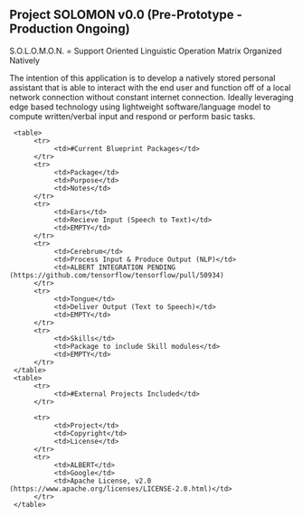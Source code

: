## Project SOLOMON v0.0 (Pre-Prototype - Production Ongoing)

S.O.L.O.M.O.N. = Support Oriented Linguistic Operation Matrix Organized Natively

The intention of this application is to develop a natively stored personal assistant that is able to interact with the end user and function off of a local network connection without constant internet connection. Ideally leveraging edge based technology using lightweight software/language model to compute written/verbal input and respond or perform basic tasks.

     <table>
          <tr>
               <td>#Current Blueprint Packages</td>
          </tr>
          <tr>
               <td>Package</td>
               <td>Purpose</td>
               <td>Notes</td>
          </tr>
          <tr>
               <td>Ears</td>
               <td>Recieve Input (Speech to Text)</td>
               <td>EMPTY</td>
          </tr>
          <tr>
               <td>Cerebrum</td>
               <td>Process Input & Produce Output (NLP)</td>
               <td>ALBERT INTEGRATION PENDING (https://github.com/tensorflow/tensorflow/pull/50934)
          </tr>
          <tr>
               <td>Tongue</td>
               <td>Deliver Output (Text to Speech)</td>
               <td>EMPTY</td>
          </tr>
          <tr>
               <td>Skills</td>
               <td>Package to include Skill modules</td>
               <td>EMPTY</td>
          </tr>
     </table>
     <table>
          <tr>
               <td>#External Projects Included</td>
          </tr>

          <tr>
               <td>Project</td>
               <td>Copyright</td>
               <td>License</td>
          </tr>
          <tr>
               <td>ALBERT</td>
               <td>Google</td>
               <td>Apache License, v2.0 (https://www.apache.org/licenses/LICENSE-2.0.html)</td>
          </tr>
     </table>
    
